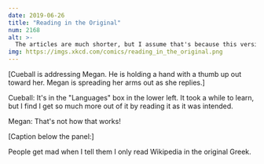 ```yaml
---
date: 2019-06-26
title: "Reading in the Original"
num: 2168
alt: >-
  The articles are much shorter, but I assume that's because this version predates the merger with the Hawaiian text that created the modern Hawaiian-Greek hybrid wiki-pedia.
img: https://imgs.xkcd.com/comics/reading_in_the_original.png
---
```

[Cueball is addressing Megan. He is holding a hand with a thumb up out toward her. Megan is spreading her arms out as she replies.]

Cueball: It's in the "Languages" box in the lower left. It took a while to learn, but I find I get so much more out of it by reading it as it was intended.

Megan: That's not how that works!

[Caption below the panel:]

People get mad when I tell them I only read Wikipedia in the original Greek.